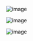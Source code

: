 ![image](https://github.com/user-attachments/assets/aa6754b1-8ec8-48e6-b8e5-d64341f51661)

![image](https://github.com/user-attachments/assets/55c26207-74fb-4691-9f11-496708564fc8)

![image](https://github.com/user-attachments/assets/526322bd-b1ce-4df0-9954-1859d2228df6)
